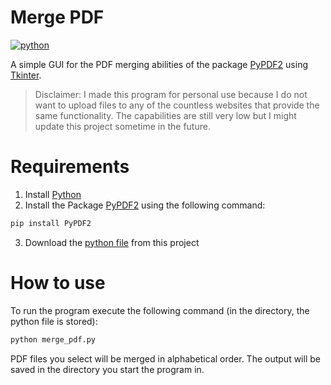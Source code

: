 # Merge PDF

<p align="left">
    <!-- Python -->
    <a href="https://www.python.org" target="_blank" rel="noreferrer"> <img src="https://img.shields.io/badge/Python-14354C?style=for-the-badge&logo=python&logoColor=white" alt="python"/></a>
</p>

A simple GUI for the PDF merging abilities of the package [PyPDF2](https://github.com/py-pdf/PyPDF2) using [Tkinter](https://docs.python.org/3/library/tkinter.html).

> Disclaimer: I made this program for personal use because I do not want to upload files to any of the countless websites that provide the same functionality. The capabilities are still very low but I might update this project sometime in the future.

# Requirements

1. Install [Python](https://www.python.org)
2. Install the Package [PyPDF2](https://github.com/py-pdf/PyPDF2) using the following command:

```bash
pip install PyPDF2
```

3. Download the [python file](https://github.com/Falyrion/PDF-Merge/blob/main/pdf_merge/merge_pdf.py) from this project

# How to use

To run the program execute the following command (in the directory, the python file is stored):

```bash
python merge_pdf.py
```

PDF files you select will be merged in alphabetical order. The output will be saved in the directory you start the program in.
